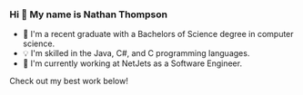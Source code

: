 ### Hi 👋 My name is Nathan Thompson

- 📖 I'm a recent graduate with a Bachelors of Science degree in computer science.
- 💡 I'm skilled in the Java, C#, and C programming languages. 
- 📄 I'm currently working at NetJets as a Software Engineer.

Check out my best work below!    
